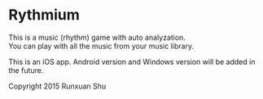 # Rythmium
<p>
This is a music (rhythm) game with auto analyzation.<br />
You can play with all the music from your music library.
<p/>
<p>
This is an iOS app. Android version and Windows version will be added in the future.
<p/>
<p>
Copyright 2015 Runxuan Shu
<p/>

